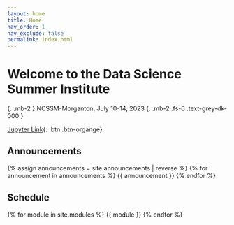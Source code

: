 ```yaml
---
layout: home
title: Home
nav_order: 1
nav_exclude: false
permalink: index.html
---
```


# Welcome to the Data Science Summer Institute

{: .mb-2 }
NCSSM-Morganton, July 10-14, 2023
{: .mb-2 .fs-6 .text-grey-dk-000 }

[Jupyter Link](https://demohub.ncssm.edu){: .btn .btn-organge}

## Announcements

{% assign announcements = site.announcements | reverse %}
{% for announcement in announcements %}
{{ announcement }}
{% endfor %}

## Schedule
{% for module in site.modules %}
{{ module }}
{% endfor %}
